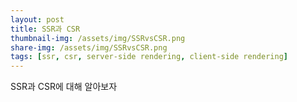 ```yaml
---
layout: post
title: SSR과 CSR
thumbnail-img: /assets/img/SSRvsCSR.png
share-img: /assets/img/SSRvsCSR.png
tags: [ssr, csr, server-side rendering, client-side rendering]
---
```


SSR과 CSR에 대해 알아보자
